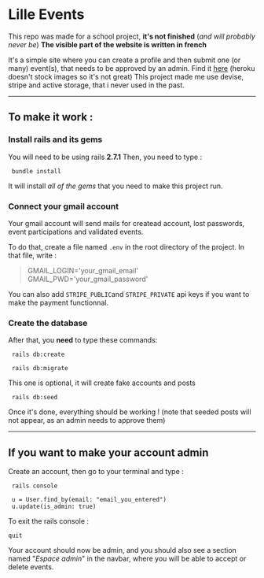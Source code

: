 # Lille Events
This repo was made for a school project, **it's not finished** (*and will probably never be*)
**The visible part of the website is written in french**

It's a simple site where you can create a profile and then submit one (or many) event(s), that needs to be approved by an admin. Find it [here](https://lille-events.herokuapp.com/) (heroku doesn't stock images so it's not great)
This project made me use devise, stripe and active storage, that i never used in the past.
***
## To make it work :
### Install rails and its gems
You will need to be using rails **2.7.1**
Then, you need to type :
```
 bundle install
```
It will install *all of the gems* that you need to make this project run.

### Connect your gmail account
Your gmail account will send mails for createad account, lost passwords, event participations and validated events.

To do that, create a file named `.env` in the root directory of the project.
In that file, write :
>GMAIL_LOGIN='your_gmail_email'
>GMAIL_PWD='your_gmail_password'

You can also add `STRIPE_PUBLIC`and `STRIPE_PRIVATE` api keys if you want to make the payment functionnal.

### Create the database
After that, you **need** to type these commands:
```
 rails db:create
```
```
 rails db:migrate
```
This one is optional, it will create fake accounts and posts
```
 rails db:seed
```

Once it's done, everything should be working ! (note that seeded posts will not appear, as an admin needs to approve them)
***
## If you want to make your account admin
Create an account, then go to your terminal and type :
```
 rails console
```
```
 u = User.find_by(email: "email_you_entered")
 u.update(is_admin: true)
 ```
 To exit the rails console :
 ```
 quit
 ```
 Your account should now be admin, and you should also see a section named "*Espace admin*" in the navbar, where you will be able to accept or delete events.